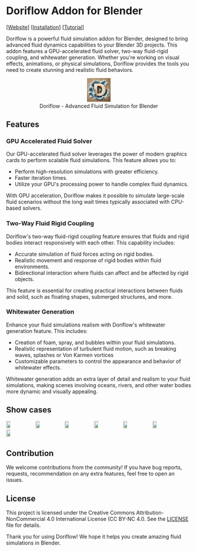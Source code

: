 # Doriflow Addon for Blender
[[Website](https://doriflow.com)] [[Installation](https://doriflow.com/installation)] [[Tutorial](https://doriflow.com/tutorial)]

Doriflow is a powerful fluid simulation addon for Blender, designed to bring advanced fluid dynamics capabilities to your Blender 3D projects. This addon features a GPU-accelerated fluid solver, two-way fluid-rigid coupling, and whitewater generation. Whether you're working on visual effects, animations, or physical simulations, Doriflow provides the tools you need to create stunning and realistic fluid behaviors.

<figure align="center">
  <img src="./Doriflow_logo.png" alt="Doriflow Logo" width="15%">
  <figcaption>Doriflow - Advanced Fluid Simulation for Blender</figcaption>
</figure>

## Features

### GPU Accelerated Fluid Solver
Our GPU-accelerated fluid solver leverages the power of modern graphics cards to perform scalable fluid simulations. This feature allows you to:

- Perform high-resolution simulations with greater efficiency.
- Faster iteration times.
- Utilize your GPU's processing power to handle complex fluid dynamics.

With GPU acceleration, Doriflow makes it possible to simulate large-scale fluid scenarios without the long wait times typically associated with CPU-based solvers.

### Two-Way Fluid Rigid Coupling
Doriflow's two-way fluid-rigid coupling feature ensures that fluids and rigid bodies interact responsively with each other. This capability includes:

- Accurate simulation of fluid forces acting on rigid bodies.
- Realistic movement and response of rigid bodies within fluid environments.
- Bidirectional interaction where fluids can affect and be affected by rigid objects.

This feature is essential for creating practical interactions between fluids and solid, such as floating shapes, submerged structures, and more.

### Whitewater Generation
Enhance your fluid simulations realism with Doriflow's whitewater generation feature. This includes:

- Creation of foam, spray, and bubbles within your fluid simulations.
- Realistic representation of turbulent fluid motion, such as breaking waves, splashes or Von Karmen vortices
- Customizable parameters to control the appearance and behavior of whitewater effects.

Whitewater generation adds an extra layer of detail and realism to your fluid simulations, making scenes involving oceans, rivers, and other water bodies more dynamic and visually appealing.

## Show cases
<p align="left">
  <img src="./show_cases/wave_interference_cross_float.gif" width="15%" height="15%" />
  <img src="./show_cases/flow_cylinder_high_viscosity.gif" width="15%" height="15%" />
  <img src="./show_cases/float_torus.gif" width="15%" height="15%" />
  <img src="./show_cases/float_preset_1.gif" width="15%" height="15%" />
  <img src="./show_cases/density_variations.gif" width="15%" height="15%" />
  <img src="./show_cases/2_bridges_wave_crash.gif" width="15%" height="15%" />
  <img src="./show_cases/arch_bridge_wave_crash.gif" width="15%" height="15%"/><br>
</p>

## Contribution
We welcome contributions from the community! If you have bug reports, requests, recommendation on any extra features, feel free to open an issues.

## License
This project is licensed under the Creative Commons Attribution-NonCommercial 4.0 International License (CC BY-NC 4.0. See the [LICENSE](https://github.com/your-repo/LICENSE) file for details.

Thank you for using Doriflow! We hope it helps you create amazing fluid simulations in Blender.
